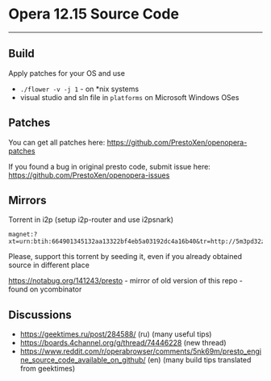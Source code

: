 # Opera 12.15 Source Code
---

## Build

Apply patches for your OS and use 

* `./flower -v -j 1` - on *nix systems 
* visual studio and sln file in `platforms` on Microsoft Windows OSes

## Patches

You can get all patches here: 
https://github.com/PrestoXen/openopera-patches

If you found a bug in original presto code, submit issue here:
https://github.com/PrestoXen/openopera-issues

## Mirrors

Torrent in i2p (setup i2p-router and use i2psnark)
```
magnet:?xt=urn:btih:664901345132aa13322bf4eb5a03192dc4a16b40&tr=http://5m3pd32zx43xk3uz6hvrdksj6tlg7abnjsc3j5kkd2yzctet4nmq.b32.i2p/announce
```
Please, support this torrent by seeding it, even if you already obtained source in different place

https://notabug.org/141243/presto - mirror of old version of this repo - found on ycombinator 

## Discussions

* https://geektimes.ru/post/284588/ (ru) (many useful tips)
* https://boards.4channel.org/g/thread/74446228 (new thread)
* https://www.reddit.com/r/operabrowser/comments/5nk69m/presto_engine_source_code_available_on_github/ (en) (many build tips translated from geektimes)